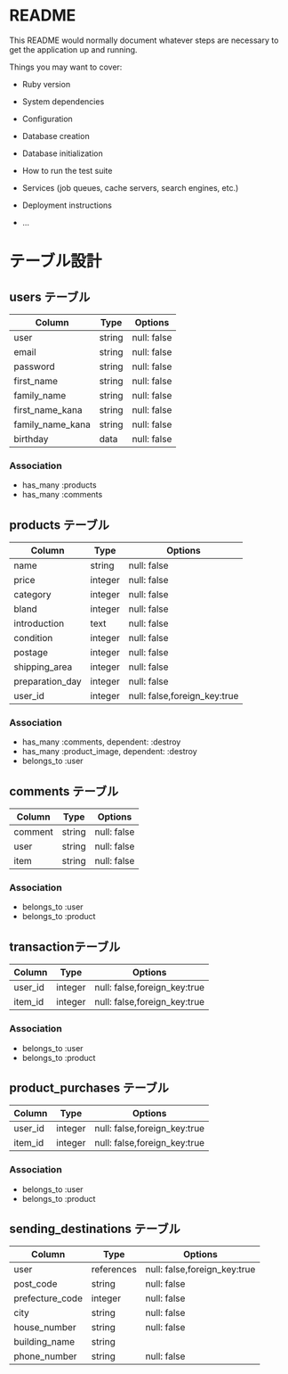 # README

This README would normally document whatever steps are necessary to get the
application up and running.

Things you may want to cover:

* Ruby version

* System dependencies

* Configuration

* Database creation

* Database initialization

* How to run the test suite

* Services (job queues, cache servers, search engines, etc.)

* Deployment instructions

* ...

# テーブル設計

## users テーブル

| Column   | Type   | Options     |
| -------- | ------ | ----------- |
| user     | string | null: false |
| email    | string | null: false |
| password | string | null: false |
| first_name   | string | null: false |
| family_name    | string | null: false |
| first_name_kana   | string | null: false |
| family_name_kana   | string | null: false |
| birthday   | data | null: false |

### Association

- has_many :products
- has_many :comments

## products テーブル

| Column       | Type   | Options     |
| ------------ | ------ | ----------- |
| name         | string | null: false |
| price        | integer | null: false |
| category     | integer | null: false |
| bland        | integer | null: false |
| introduction | text | null: false |
| condition    | integer | null: false |
| postage      | integer | null: false |
| shipping_area| integer | null: false |
| preparation_day | integer | null: false |
| user_id | integer | null: false,foreign_key:true |

### Association

- has_many :comments, dependent: :destroy
- has_many :product_image, dependent: :destroy
- belongs_to :user

## comments テーブル

| Column   | Type   | Options     |
| -------- | ------ | ----------- |
| comment   | string | null: false |
| user    | string | null: false |
| item    | string | null: false |

### Association

- belongs_to :user
- belongs_to :product

##  transactionテーブル

| Column   | Type   | Options     |
| -------- | ------ | ----------- |
| user_id  | integer | null: false,foreign_key:true |
| item_id  | integer | null: false,foreign_key:true |

### Association

- belongs_to :user
- belongs_to :product

## product_purchases テーブル

| Column   | Type   | Options     |
| -------- | ------ | ----------- |
| user_id  | integer | null: false,foreign_key:true |
| item_id  | integer | null: false,foreign_key:true |

### Association

- belongs_to :user
- belongs_to :product

## sending_destinations テーブル

| Column   | Type   | Options     |
| -------- | ------ | ----------- |
| user | references | null: false,foreign_key:true |
| post_code | string | null: false |
| prefecture_code | integer | null: false |
| city | string | null: false |
| house_number | string | null: false |
| building_name | string |  |
| phone_number | string | null: false |